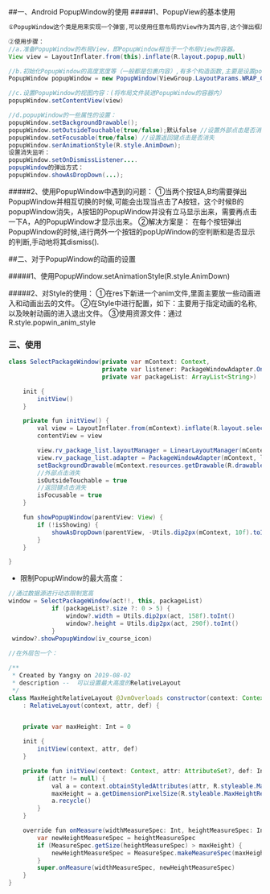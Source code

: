##一、Android PopupWindow的使用
#####1、PopupView的基本使用
```java
①PopupWindow这个类是用来实现一个弹窗,可以使用任意布局的View作为其内容,这个弹出框是悬浮在当前的Activity之上的。

②使用步骤：
//a.准备PopupWindow的布局View，即PopupWindow相当于一个布局View的容器。
View view = LayoutInflater.from(this).inflate(R.layout.popup,null)

//b.初始化PopupWindow的高度宽度等（一般都是包裹内容）,有多个构造函数,主要是设置popupWindow的大下。
PopupWindow popupWindow = new PopupWindow(ViewGroup.LayoutParams.WRAP_CONTENT, ViewGroup.LayoutParams.WRAP_CONTENT);

//c.设置PopupWindow的视图内容：(将布局文件装进PopupWindow的容器内）
popupWindow.setContentView(view)

//d.popupWindow的一些属性的设置：
popupWindow.setBackgroundDrawable();
popupWindow.setOutsideTouchable(true/false);默认false //设置外部点击是否消失
popupWindow.setFocusable(true/false) //设置返回键点击是否消失
popupWindow.serAnimationStyle(R.style.AnimDown);
设置消失监听：
popupWindow.setOnDismissListener....
popupWindow的弹出方式：
popupWindow.showAsDropDown(...);
```

#####2、使用PopupWindow中遇到的问题：
	①当两个按钮A,B均需要弹出PopupWindow并相互切换的时候,可能会出现当点击了A按钮，这个时候B的popupWindow消失，A按钮的PopupWindow并没有立马显示出来，需要再点击一下A，A的PopupWindow才显示出来。
	②解决方案是：
	在每个按钮弹出PopupWindow的时候,进行两外一个按钮的popUpWindow的空判断和是否显示的判断,手动地将其dismiss().

##二、对于PopupWindow的动画的设置

#####1、使用PopupWindow.setAnimationStyle(R.style.AnimDown)

#####2、对Style的使用：
	①在res下新进一个anim文件,里面主要放一些动画进入和动画出去的文件。
	②在Style中进行配置，如下：主要用于指定动画的名称,以及映射动画的进入退出文件。
	<style name="popwin_anim_style">
	    <item name="android:windowEnterAnimation">@anim/popupview_fade_in</item>
	    <item name="android:windowExitAnimation">@anim/popupview_fade_out</item>
	</style>
	③使用资源文件：通过R.style.popwin_anim_style

### 三、使用

```java
class SelectPackageWindow(private var mContext: Context,
                          private var listener: PackageWindowAdapter.OnPackageSelectListener?,
                          private var packageList: ArrayList<String>) : PopupWindow(mContext) {

    init {
        initView()
    }

    private fun initView() {
        val view = LayoutInflater.from(mContext).inflate(R.layout.select_package_window, null)
        contentView = view

        view.rv_package_list.layoutManager = LinearLayoutManager(mContext)
        view.rv_package_list.adapter = PackageWindowAdapter(mContext, listener, packageList)
        setBackgroundDrawable(mContext.resources.getDrawable(R.drawable.window_package_bg))
        //外部点击消失
        isOutsideTouchable = true
        //返回键点击消失
        isFocusable = true
    }

    fun showPopupWindow(parentView: View) {
        if (!isShowing) {
            showAsDropDown(parentView, -Utils.dip2px(mContext, 10f).toInt(), Utils.dip2px(mContext, 5f).toInt())
        }
    }

}
```

- 限制PopupWindow的最大高度：

```java
//通过数据源进行动态限制宽高
window = SelectPackageWindow(act!!, this, packageList)
            if (packageList?.size ?: 0 > 5) {
                window?.width = Utils.dip2px(act, 158f).toInt()
                window?.height = Utils.dip2px(act, 290f).toInt()
            }
 window?.showPopupWindow(iv_course_icon)
   
//在外层包一个：

/**
 * Created by Yangxy on 2019-08-02
 * description --  可以设置最大高度的RelativeLayout
 */
class MaxHeightRelativeLayout @JvmOverloads constructor(context: Context, attr: AttributeSet? = null, def: Int = 0)
    : RelativeLayout(context, attr, def) {


    private var maxHeight: Int = 0

    init {
        initView(context, attr, def)
    }

    private fun initView(context: Context, attr: AttributeSet?, def: Int) {
        if (attr != null) {
            val a = context.obtainStyledAttributes(attr, R.styleable.MaxHeightRelativeLayout, def, 0)
            maxHeight = a.getDimensionPixelSize(R.styleable.MaxHeightRelativeLayout_myMaxHeight, Utils.getScreenHeight(context))
            a.recycle()
        }
    }

    override fun onMeasure(widthMeasureSpec: Int, heightMeasureSpec: Int) {
        var newHeightMeasureSpec = heightMeasureSpec
        if (MeasureSpec.getSize(heightMeasureSpec) > maxHeight) {
            newHeightMeasureSpec = MeasureSpec.makeMeasureSpec(maxHeight, MeasureSpec.getMode(heightMeasureSpec))
        }
        super.onMeasure(widthMeasureSpec, newHeightMeasureSpec)
    }
}
```

